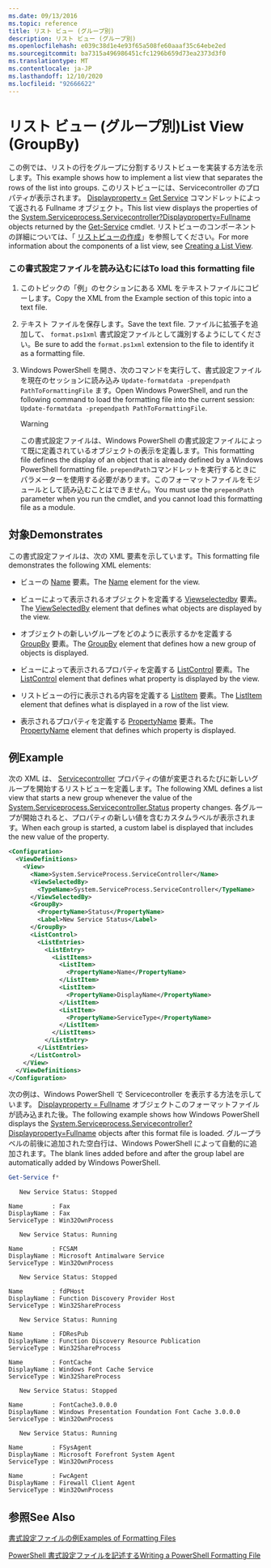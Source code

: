 ```yaml
---
ms.date: 09/13/2016
ms.topic: reference
title: リスト ビュー (グループ別)
description: リスト ビュー (グループ別)
ms.openlocfilehash: e039c38d1e4e93f65a508fe60aaaf35c64ebe2ed
ms.sourcegitcommit: ba7315a496986451cfc1296b659d73ea2373d3f0
ms.translationtype: MT
ms.contentlocale: ja-JP
ms.lasthandoff: 12/10/2020
ms.locfileid: "92666622"
---
```

# <a name="list-view-groupby"></a><span data-ttu-id="c67a4-103">リスト ビュー (グループ別)</span><span class="sxs-lookup"><span data-stu-id="c67a4-103">List View (GroupBy)</span></span>

<span data-ttu-id="c67a4-104">この例では、リストの行をグループに分割するリストビューを実装する方法を示します。</span><span class="sxs-lookup"><span data-stu-id="c67a4-104">This example shows how to implement a list view that separates the rows of the list into groups.</span></span> <span data-ttu-id="c67a4-105">このリストビューには、Servicecontroller のプロパティが表示されます。 [Displayproperty =](/dotnet/api/System.ServiceProcess.ServiceController) [Get Service](/powershell/module/Microsoft.PowerShell.Management/Get-Service) コマンドレットによって返される Fullname オブジェクト。</span><span class="sxs-lookup"><span data-stu-id="c67a4-105">This list view displays the properties of the [System.Serviceprocess.Servicecontroller?Displayproperty=Fullname](/dotnet/api/System.ServiceProcess.ServiceController) objects returned by the [Get-Service](/powershell/module/Microsoft.PowerShell.Management/Get-Service) cmdlet.</span></span> <span data-ttu-id="c67a4-106">リストビューのコンポーネントの詳細については、「 [リストビューの作成](./creating-a-list-view.md)」を参照してください。</span><span class="sxs-lookup"><span data-stu-id="c67a4-106">For more information about the components of a list view, see [Creating a List View](./creating-a-list-view.md).</span></span>

### <a name="to-load-this-formatting-file"></a><span data-ttu-id="c67a4-107">この書式設定ファイルを読み込むには</span><span class="sxs-lookup"><span data-stu-id="c67a4-107">To load this formatting file</span></span>

1. <span data-ttu-id="c67a4-108">このトピックの「例」のセクションにある XML をテキストファイルにコピーします。</span><span class="sxs-lookup"><span data-stu-id="c67a4-108">Copy the XML from the Example section of this topic into a text file.</span></span>

2. <span data-ttu-id="c67a4-109">テキスト ファイルを保存します。</span><span class="sxs-lookup"><span data-stu-id="c67a4-109">Save the text file.</span></span> <span data-ttu-id="c67a4-110">ファイルに拡張子を追加して、 `format.ps1xml` 書式設定ファイルとして識別するようにしてください。</span><span class="sxs-lookup"><span data-stu-id="c67a4-110">Be sure to add the `format.ps1xml` extension to the file to identify it as a formatting file.</span></span>

3. <span data-ttu-id="c67a4-111">Windows PowerShell を開き、次のコマンドを実行して、書式設定ファイルを現在のセッションに読み込み `Update-formatdata -prependpath PathToFormattingFile` ます。</span><span class="sxs-lookup"><span data-stu-id="c67a4-111">Open Windows PowerShell, and run the following command to load the formatting file into the current session: `Update-formatdata -prependpath PathToFormattingFile`.</span></span>

   > [!WARNING]
   > <span data-ttu-id="c67a4-112">この書式設定ファイルは、Windows PowerShell の書式設定ファイルによって既に定義されているオブジェクトの表示を定義します。</span><span class="sxs-lookup"><span data-stu-id="c67a4-112">This formatting file defines the display of an object that is already defined by a Windows PowerShell formatting file.</span></span> <span data-ttu-id="c67a4-113">`prependPath`コマンドレットを実行するときにパラメーターを使用する必要があります。このフォーマットファイルをモジュールとして読み込むことはできません。</span><span class="sxs-lookup"><span data-stu-id="c67a4-113">You must use the `prependPath` parameter when you run the cmdlet, and you cannot load this formatting file as a module.</span></span>

## <a name="demonstrates"></a><span data-ttu-id="c67a4-114">対象</span><span class="sxs-lookup"><span data-stu-id="c67a4-114">Demonstrates</span></span>

<span data-ttu-id="c67a4-115">この書式設定ファイルは、次の XML 要素を示しています。</span><span class="sxs-lookup"><span data-stu-id="c67a4-115">This formatting file demonstrates the following XML elements:</span></span>

- <span data-ttu-id="c67a4-116">ビューの [Name](./name-element-for-view-format.md) 要素。</span><span class="sxs-lookup"><span data-stu-id="c67a4-116">The [Name](./name-element-for-view-format.md) element for the view.</span></span>

- <span data-ttu-id="c67a4-117">ビューによって表示されるオブジェクトを定義する [Viewselectedby](./viewselectedby-element-format.md) 要素。</span><span class="sxs-lookup"><span data-stu-id="c67a4-117">The [ViewSelectedBy](./viewselectedby-element-format.md) element that defines what objects are displayed by the view.</span></span>

- <span data-ttu-id="c67a4-118">オブジェクトの新しいグループをどのように表示するかを定義する [GroupBy](./viewselectedby-element-format.md) 要素。</span><span class="sxs-lookup"><span data-stu-id="c67a4-118">The [GroupBy](./viewselectedby-element-format.md) element that defines how a new group of objects is displayed.</span></span>

- <span data-ttu-id="c67a4-119">ビューによって表示されるプロパティを定義する [ListControl](./listcontrol-element-format.md) 要素。</span><span class="sxs-lookup"><span data-stu-id="c67a4-119">The [ListControl](./listcontrol-element-format.md) element that defines what property is displayed by the view.</span></span>

- <span data-ttu-id="c67a4-120">リストビューの行に表示される内容を定義する [ListItem](./listitem-element-for-listitems-for-listcontrol-format.md) 要素。</span><span class="sxs-lookup"><span data-stu-id="c67a4-120">The [ListItem](./listitem-element-for-listitems-for-listcontrol-format.md) element that defines what is displayed in a row of the list view.</span></span>

- <span data-ttu-id="c67a4-121">表示されるプロパティを定義する [PropertyName](./propertyname-element-for-listitem-for-listcontrol-format.md) 要素。</span><span class="sxs-lookup"><span data-stu-id="c67a4-121">The [PropertyName](./propertyname-element-for-listitem-for-listcontrol-format.md) element that defines which property is displayed.</span></span>

## <a name="example"></a><span data-ttu-id="c67a4-122">例</span><span class="sxs-lookup"><span data-stu-id="c67a4-122">Example</span></span>

<span data-ttu-id="c67a4-123">次の XML は、 [Servicecontroller](/dotnet/api/System.ServiceProcess.ServiceController.Status) プロパティの値が変更されるたびに新しいグループを開始するリストビューを定義します。</span><span class="sxs-lookup"><span data-stu-id="c67a4-123">The following XML defines a list view that starts a new group whenever the value of the [System.Serviceprocess.Servicecontroller.Status](/dotnet/api/System.ServiceProcess.ServiceController.Status) property changes.</span></span> <span data-ttu-id="c67a4-124">各グループが開始されると、プロパティの新しい値を含むカスタムラベルが表示されます。</span><span class="sxs-lookup"><span data-stu-id="c67a4-124">When each group is started, a custom label is displayed that includes the new value of the property.</span></span>

```xml
<Configuration>
  <ViewDefinitions>
    <View>
      <Name>System.ServiceProcess.ServiceController</Name>
      <ViewSelectedBy>
        <TypeName>System.ServiceProcess.ServiceController</TypeName>
      </ViewSelectedBy>
      <GroupBy>
        <PropertyName>Status</PropertyName>
        <Label>New Service Status</Label>
      </GroupBy>
      <ListControl>
        <ListEntries>
          <ListEntry>
            <ListItems>
              <ListItem>
                <PropertyName>Name</PropertyName>
              </ListItem>
              <ListItem>
                <PropertyName>DisplayName</PropertyName>
              </ListItem>
              <ListItem>
                <PropertyName>ServiceType</PropertyName>
              </ListItem>
            </ListItems>
          </ListEntry>
        </ListEntries>
      </ListControl>
    </View>
  </ViewDefinitions>
</Configuration>
```

<span data-ttu-id="c67a4-125">次の例は、Windows PowerShell で Servicecontroller を表示する方法を示しています。 [Displayproperty = Fullname](/dotnet/api/System.ServiceProcess.ServiceController) オブジェクトこのフォーマットファイルが読み込まれた後。</span><span class="sxs-lookup"><span data-stu-id="c67a4-125">The following example shows how Windows PowerShell displays the [System.Serviceprocess.Servicecontroller?Displayproperty=Fullname](/dotnet/api/System.ServiceProcess.ServiceController) objects after this format file is loaded.</span></span> <span data-ttu-id="c67a4-126">グループラベルの前後に追加された空白行は、Windows PowerShell によって自動的に追加されます。</span><span class="sxs-lookup"><span data-stu-id="c67a4-126">The blank lines added before and after the group label are automatically added by Windows PowerShell.</span></span>

```powershell
Get-Service f*
```

```output
   New Service Status: Stopped

Name        : Fax
DisplayName : Fax
ServiceType : Win32OwnProcess

   New Service Status: Running

Name        : FCSAM
DisplayName : Microsoft Antimalware Service
ServiceType : Win32OwnProcess

   New Service Status: Stopped

Name        : fdPHost
DisplayName : Function Discovery Provider Host
ServiceType : Win32ShareProcess

   New Service Status: Running

Name        : FDResPub
DisplayName : Function Discovery Resource Publication
ServiceType : Win32ShareProcess

Name        : FontCache
DisplayName : Windows Font Cache Service
ServiceType : Win32ShareProcess

   New Service Status: Stopped

Name        : FontCache3.0.0.0
DisplayName : Windows Presentation Foundation Font Cache 3.0.0.0
ServiceType : Win32OwnProcess

   New Service Status: Running

Name        : FSysAgent
DisplayName : Microsoft Forefront System Agent
ServiceType : Win32OwnProcess

Name        : FwcAgent
DisplayName : Firewall Client Agent
ServiceType : Win32OwnProcess
```

## <a name="see-also"></a><span data-ttu-id="c67a4-127">参照</span><span class="sxs-lookup"><span data-stu-id="c67a4-127">See Also</span></span>

[<span data-ttu-id="c67a4-128">書式設定ファイルの例</span><span class="sxs-lookup"><span data-stu-id="c67a4-128">Examples of Formatting Files</span></span>](./examples-of-formatting-files.md)

[<span data-ttu-id="c67a4-129">PowerShell 書式設定ファイルを記述する</span><span class="sxs-lookup"><span data-stu-id="c67a4-129">Writing a PowerShell Formatting File</span></span>](./writing-a-powershell-formatting-file.md)
